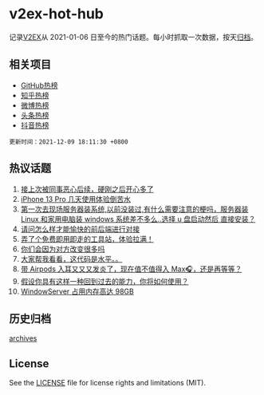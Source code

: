 # v2ex-hot-hub

 记录[V2EX](https://www.v2ex.com/)从 2021-01-06 日至今的热门话题。每小时抓取一次数据，按天[归档](archives)。
 
 ## 相关项目

- [GitHub热榜](https://github.com/lonnyzhang423/github-hot-hub)
- [知乎热榜](https://github.com/lonnyzhang423/zhihu-hot-hub)
- [微博热榜](https://github.com/lonnyzhang423/weibo-hot-hub)
- [头条热榜](https://github.com/lonnyzhang423/toutiao-hot-hub)
- [抖音热榜](https://github.com/lonnyzhang423/douyin-hot-hub)


 `更新时间：2021-12-09 18:11:30 +0800`

## 热议话题

1. [接上次被同事恶心后续，硬刚之后开心多了](https://www.v2ex.com/t/821072)
1. [iPhone 13 Pro 几天使用体验倒苦水](https://www.v2ex.com/t/821098)
1. [第一次去现场服务器装系统,以前没装过,有什么需要注意的梗吗，服务器装 Linux 和家用电脑装 windows 系统差不多么..选择 u 盘启动然后 直接安装？](https://www.v2ex.com/t/820945)
1. [请问怎么样才能愉快的前后端进行对接](https://www.v2ex.com/t/821032)
1. [弄了个免费即用即走的工具站，体验拉满！](https://www.v2ex.com/t/821078)
1. [你们会因为对方改变很多吗](https://www.v2ex.com/t/821076)
1. [大家帮我看看，这代码是水平。。](https://www.v2ex.com/t/821118)
1. [带 Airpods 入耳又又又发炎了，现在值不值得入 Max🎧，还是再等等？](https://www.v2ex.com/t/821082)
1. [假设你具有这样一种回到过去的能力，你将如何使用？](https://www.v2ex.com/t/821015)
1. [WindowServer 占用内存高达 98GB](https://www.v2ex.com/t/821049)

## 历史归档

[archives](archives)

## License

See the [LICENSE](LICENSE) file for license rights and limitations (MIT).
